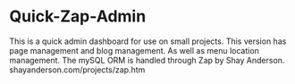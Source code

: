 Quick-Zap-Admin
===============

This is a quick admin dashboard for use on small projects. This version has page management and blog management. As well as menu location management. The mySQL ORM is handled through Zap by Shay Anderson. shayanderson.com/projects/zap.htm
